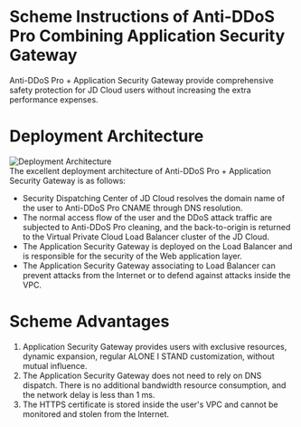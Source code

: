# Scheme Instructions of  Anti-DDoS Pro Combining Application Security Gateway

Anti-DDoS Pro + Application Security Gateway provide comprehensive safety protection for JD Cloud users without increasing the extra performance expenses.

# Deployment Architecture
![Deployment Architecture](https://github.com/jdcloudcom/cn/blob/edit/image/Advanced%20Anti-DDoS/Best-Practice03.png)<Br/>
The excellent deployment architecture of Anti-DDoS Pro + Application Security Gateway is as follows:
- Security Dispatching Center of JD Cloud resolves the domain name of the user to Anti-DDoS Pro CNAME through DNS resolution.
- The normal access flow of the user and the DDoS attack traffic are subjected to Anti-DDoS Pro cleaning, and the back-to-origin is returned to the Virtual Private Cloud Load Balancer cluster of the JD Cloud.
- The Application Security Gateway is deployed on the Load Balancer and is responsible for the security of the Web application layer.
- The Application Security Gateway associating to Load Balancer can prevent attacks from the Internet or to defend against attacks inside the VPC.

# Scheme Advantages
1. Application Security Gateway provides users with exclusive resources, dynamic expansion, regular ALONE I STAND customization, without mutual influence.
2. The Application Security Gateway does not need to rely on DNS dispatch. There is no additional bandwidth resource consumption, and the network delay is less than 1 ms.
3. The HTTPS certificate is stored inside the user's VPC and cannot be monitored and stolen from the Internet.
